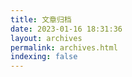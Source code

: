 ```yaml
---
title: 文章归档
date: 2023-01-16 18:31:36
layout: archives
permalink: archives.html
indexing: false
---
```

